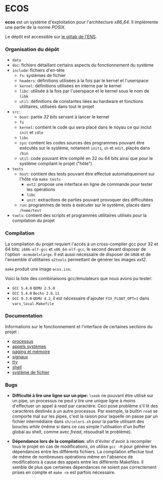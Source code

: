 # ECOS

__ecos__ est un système d'exploitation pour l'architecture *x86_64*.
Il implémente une partie de la norme *POSIX*.

Le dépôt est accessible sur [le gitlab de l'ENS](https://git.eleves.ens.fr/mflin/ecos).

### Organisation du dépôt

 - `data`
 - `doc`: fichiers détaillant certains aspects du fonctionnement
   du système
 - `include`: fichiers d'en-tête
   - `fs`: systèmes de fichier
   - `headers`: définitions utilisées à la fois par le kernel et l'userspace
   - `kernel`: définitions utilisées en interne par le kernel
   - `libc`: utilisée à la fois par l'userspace et le kernel sous le nom de
     `libk`
   - `util`: définitions de constantes liées au hardware et fonctions utilitaires,
     utilisées dans tout le projet
 - `src`:
   - `boot`: partie *32 bits* servant à lancer le kernel
   - `fs`
   - `kernel`: contient le code qui sera placé dans le noyau ce qui inclut
     `init` et `idle`
   - `libc`
   - `sys`: contient les codes sources des programmes pouvant être exécutés sur
     le système, notament `init1`, `sh` et `edit`, placés dans `/bin`
   - `util`: code pouvant être compilé en 32 ou 64 bits ainsi que pour le
     système compilant le projet ("hôte")
 - `tests`
   - `host`: contient des tests pouvant être effectué automatiquement sur
     l'hôte via `make tests`
     - `ext2`: propose une interface en ligne de commande pour tester les
       opérations
     - `libc`
     - `unit`: extractions de parties pouvant provoquer des difficultées
   - `run`: programmes de tests à exécuter sur le système, placés dans
     `/home/test`
 - `tools`: contient des scripts et programmes utilitaires utilisés pour la
   compilation du projet

### Compilation

La compilation du projet requiert l'accès à un cross-compiler gcc pour 32 et
64 bits: `i686-elf-gcc` et `x86_64-elf-gcc`, le second devant disposer de
l'option `-mcmodel=large`.
Il est aussi nécessaire de disposer de `GRUB` et de l'ensemble d'utilitaires
`e2tools` permettant de générer les images *ext2*.

`make` produit une image `ecos.iso`.

Voici la liste des combinaisons gcc/émulateurs que nous avons pu tester:

 - `GCC 5.4.0` `QEMU 2.5.0`
 - `GCC 5.4.0` `Bochs 2.6.11`
 - `GCC 9.3.0` `QEMU 4.2`, il est nécessaire d'ajouter `FIX_FLOAT_OPT=1`
   dans `vars_local.Makefile`

### Documentation

Informations sur le fonctionnement et l'interface de certaines sections du
projet :

 - [processus](./doc/proc.md)
 - [appels systèmes](./doc/syscall.md)
 - [paging et mémoire](./doc/paging.md)
 - [signaux](./doc/signal.md)
 - [tty](./doc/tty.md)
 - [shell](./doc/sh.md)
 - [système de fichier](./doc/fs.md)

### Bugs

 - __Difficulté à lire une ligne sur un pipe:__ `lseek` ne pouvant être
   utilisé sur un pipe, un processus ne peut y lire une unique ligne à moins
   d'effectuer un appel à *read* par caractère.
   Ceci pose problème s'il lit des caractères destinés à un autre processus.
   Par exemple, la builtin `read` se comporte mal sur les pipes,
   c'est la raison pour laquelle on passe par un fichier intermédiaire
   dans `sh/colors.sh` pour la partie utilisant des boucles *while*
   (même si dans ce cas simple l'utilisation d'un buffer global au shell,
   comme avec *fread*, résoudrait le problème).

 - __Dépendance lors de la compilation:__ afin d'éviter d'avoir à recompiler
   tous le projet en cas de modifications, on utilise `gcc -M` pour générer
   les dépendances entre les différents fichiers.
   La compilation effectue tout de même de nombreuses opérations même en
   l'absence de modifications à cause des appels entre les différents
   Makefiles.
   Il semble de plus que certaines dépendances ne soient pas correctement
   prises en compte et `make re` est parfois nécessaire.

